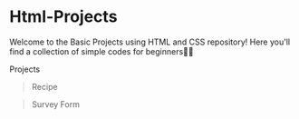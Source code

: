 # Html-Projects

Welcome to the Basic Projects using HTML and CSS repository! Here you'll find a collection of simple codes for beginners🌟💡

Projects

> Recipe

> Survey Form
